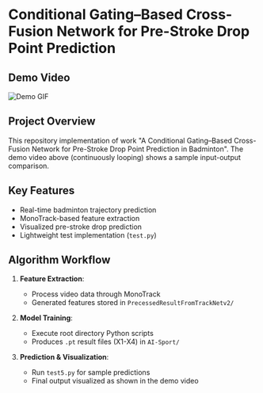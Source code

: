 # Conditional Gating–Based Cross-Fusion Network for Pre-Stroke Drop Point Prediction 

## Demo Video
![Demo GIF](./TrackNetV2_together3-3-good3.gif)


## Project Overview

This repository implementation of work "A Conditional Gating–Based Cross-Fusion Network for Pre-Stroke Drop Point
Prediction in Badminton". The demo video above (continuously looping) shows a sample input-output comparison.

## Key Features

- Real-time badminton trajectory prediction
- MonoTrack-based feature extraction
- Visualized pre-stroke drop prediction
- Lightweight test implementation (`test.py`)

## Algorithm Workflow

1. **Feature Extraction**:
   - Process video data through MonoTrack
   - Generated features stored in `PrecessedResultFromTrackNetv2/`

2. **Model Training**:
   - Execute root directory Python scripts
   - Produces `.pt` result files (X1-X4) in `AI-Sport/`

3. **Prediction & Visualization**:
   - Run `test5.py` for sample predictions
   - Final output visualized as shown in the demo video

